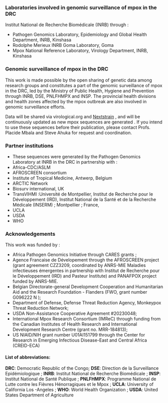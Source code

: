 
### Laboratories involved in genomic surveillance of mpox in the DRC
Institut National de Recherche Biomédicale (INRB) through :
* Pathogen Genomics Laboratory, Epidemiology and Global Health Department, INRB, Kinshasa
* Rodolphe Merieux INRB Goma Laboratory, Goma
* Mpox National Reference Laboratory, Virology Department, INRB, Kinshasa

### Genomic surveillance of mpox in the DRC
This work is made possible by the open sharing of genetic data among research groups and constitutes a part of the genomic surveillance of mpox in the DRC, led by the Ministry of Public Health, Hygiene and Prevention through INRB, DSE, PNLFHMPX and INSP. The provincial health divisions and health zones affected by the mpox outbreak are also involved in genomic surveillance efforts.

Data will be shared via virological.org and [Nextstrain](https://nextstrain.org/) , and will be continuously updated as new mpox sequences are generated . If you intend to use these sequences before their publication, please contact Profs.  Placide Mbala and Steve Ahuka for request and coordination.

### Partner institutions
* These sequences were generated by the Pathogen Genomics Laboratory at INRB in the DRC in partnership with :
* Africa-CDC/ASLM
* AFROSCREEN consortium
* Institute of Tropical Medicine, Antwerp, Belgium
* ARCTIC Network
* Biosurv international, UK
* TransVIHMI :Université de Montpellier, Institut de Recherche pour le Développement (IRD), Institut National de la Santé et de la Recherche Médicale (INSERM) ;  Montpellier ;  France,
* UCLA
* USDA
* WHO

### Acknowledgements
This work was funded by :
* Africa Pathogen Genomics Initiative through CARES grants ;
* Agence Francaise de Dévelopement through the AFROSCREEN project (grant agreement CZZ3209, coordinated by ANRS-MIE Maladies infectieuses émergentes in partnership with Institut de Recherche pour le Développement (IRD) and Pasteur Institute) and PANAFPOX project funded by ANRS-MIE.
* Belgian Directorate-general Development Cooperation and Humanitarian Aid and the Research Foundation - Flanders (FWO, grant number G096222 N );
* Department of Defense, Defense Threat Reduction Agency, Monkeypox Threat Reduction Network;
* USDA Non-Assistance Cooperative Agreement #20230048;
* International Mpox Research Consortium (IMReC) through funding from the Canadian Institutes of Health Research and International Development Research Centre (grant no. MRR-184813);
* US NIAID/NIH grant number U01AI151799 through the Center for Research in Emerging Infectious Disease-East and Central Africa (CREID-ECA)


#### List of abbreviations:
**DRC**: Democratic Republic of the Congo; **DSE**: Direction de la Surveillance Epidémiologique ; **INRB**: Institut National de Recherche Biomédicale ; **INSP**: Institut National de Santé Publique ; **PNLFHMPX**: Programme National de Lutte contre les Fièvres Hénorragiques et le Mpox ; **UCLA**: University of California Los -Angeles ; **WHO**: World Health Organization ; **USDA**: United States Department of Agriculture
